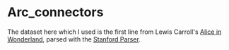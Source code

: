 # Arc_connectors
The dataset here which I used is the first line from Lewis Carroll's
[Alice in Wonderland](https://www.gutenberg.org/ebooks/11), parsed with
the [Stanford Parser](http://nlp.stanford.edu/software/lex-parser.shtml).
